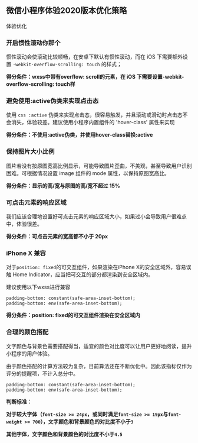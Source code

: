 微信小程序体验2020版本优化策略
---

体验优化



### 开启惯性滚动你那个

惯性滚动会使滚动比较顺畅，在安卓下默认有惯性滚动，而在 iOS 下需要额外设置 `-webkit-overflow-scrolling: touch` 的样式；

**得分条件：wxss中带有overflow: scroll的元素，在 iOS 下需要设置-webkit-overflow-scrolling: touch样**

### 避免使用:active伪类来实现点击态

使用 `css :active` 伪类来实现点击态，很容易触发，并且滚动或滑动时点击态不会消失，体验较差。建议使用小程序内置组件的 'hover-class' 属性来实现

**得分条件：不使用:active伪类，并使用hover-class替换:active**

### 保持图片大小比例

图片若没有按原图宽高比例显示，可能导致图片歪曲，不美观，甚至导致用户识别困难。可根据情况设置 image 组件的 mode 属性，以保持原图宽高比。

**得分条件：显示的高/宽与原图的高/宽不超过 15%**


### 可点击元素的响应区域

我们应该合理地设置好可点击元素的响应区域大小，如果过小会导致用户很难点中，体验很差。

**得分条件：可点击元素的宽高都不小于 20px**

### iPhone X 兼容

对于`position: fixed`的可交互组件，如果渲染在iPhone X的安全区域外，容易误触 Home Indicator，应当把可交互的部分都渲染到安全区域内。

建议使用以下wxss进行兼容

```text
padding-bottom: constant(safe-area-inset-bottom);
padding-bottom: env(safe-area-inset-bottom);
```

**得分条件：position: fixed的可交互组件渲染在安全区域内**


### 合理的颜色搭配

文字颜色与背景色需要搭配得当，适宜的颜色对比度可以让用户更好地阅读，提升小程序的用户体验。

由于颜色搭配的计算方法较为复杂，目前算法还在不断优化中。因此该指标仅作为评分的提醒项，不计入总分中。

```text
padding-bottom: constant(safe-area-inset-bottom);
padding-bottom: env(safe-area-inset-bottom);
```
**判断标准：**

**对于较大字体（`font-size >= 24px`，或同时满足`font-size >= 19px`与`font-weight >= 700`），文字颜色和背景颜色的对比度不小于`3`**

**其他字体，文字颜色和背景颜色的对比度不小于`4.5`**


